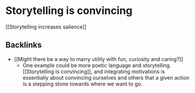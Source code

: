 # Storytelling is convincing
[[Storytelling increases salience]]

## Backlinks
* [[Might there be a way to marry utility with fun, curiosity and caring?]]
	* One example could be more poetic language and storytelling. [[Storytelling is convincing]], and integrating motivations is essentially about convincing ourselves and others that a given action is a stepping stone towards where we want to go.

<!-- {BearID:D19610F0-D1BD-4AF4-9D45-39F15DDA99BF-1867-00000159D8059F2F} -->
